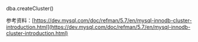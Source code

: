 dba.createCluster\(\)







参考资料：[https://dev.mysql.com/doc/refman/5.7/en/mysql-innodb-cluster-introduction.html](https://dev.mysql.com/doc/refman/5.7/en/mysql-innodb-cluster-introduction.html)

